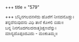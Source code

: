 +++
title = "579"

+++
ಬೆನ್ನಿನಗಲವನಳೆದು ಹೊರೆಗೆ ನೀನದನೊಡ್ಡು।  
ತನ್ನದೆನುವುದನು ವಿಧಿ ತಾನೆ ಕೊಳಲಿ ಬಿಡು॥  
ಬನ್ನ ನಿನಗೊದಗಲದನಾತ್ಮಶಿಕ್ಷಣವೆನ್ನು।  
ಮಾನ್ಯದೊಪ್ಪಂದವಿದು - ಮಂಕುತಿಮ್ಮ॥  
